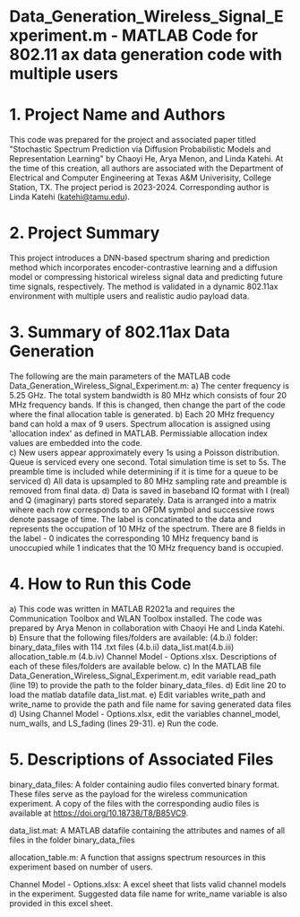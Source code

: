 # Data_Generation_Wireless_Signal_Experiment.m - MATLAB Code for 802.11 ax data generation code with multiple users

# 1. Project Name and Authors

This code was prepared for the project and associated paper titled "Stochastic Spectrum Prediction via Diffusion Probabilistic Models and Representation Learning" by Chaoyi He, Arya Menon, and Linda Katehi. At the time of this creation, all authors are associated with the Department of Electrical and Computer Engineering at Texas A&M Univerisity, College Station, TX. The project period is 2023-2024. Corresponding author is Linda Katehi (katehi@tamu.edu).

# 2. Project Summary
This project introduces a DNN-based spectrum sharing and prediction method which incorporates encoder-contrastive learning and a diffusion model or compressing historical wireless signal data and predicting future time signals, respectively. The method is validated in a dynamic 802.11ax environment with multiple users and realistic audio payload data.  

# 3. Summary of 802.11ax Data Generation 

The following are the main parameters of the MATLAB code Data_Generation_Wireless_Signal_Experiment.m: 
a) The center frequency is 5.25 GHz. The total system bandwidth is 80 MHz which consists of four 20 MHz frequency bands. If this is changed, then change the part of the code where the final allocation table is generated. 
b) Each 20 MHz frequency band can hold a max of 9 users. Spectrum allocation is assigned using 'allocation index' as defined in MATLAB. Permissiable allocation index values are embedded into the code.  
c) New users appear approximately every 1s using a Poisson distribution. Queue is serviced every one second. Total simulation time is set to 5s. The preamble time is included while determining if it is time for a queue to be serviced
d) All data is upsampled to 80 MHz sampling rate and preamble is removed from final data. 
d) Data is saved in baseband IQ format with I (real) and Q (imaginary) parts stored separately. Data is arranged into a matrix wihere each row corresponds to an OFDM symbol and successive rows denote passage of time. The label is concatinated to the data and represents the occupation of 10 MHz of the spectrum. There are 8 fields in the label  - 0 indicates the corresponding 10 MHz frequency band is unoccupied while 1 indicates that the 10 MHz frequency band is occupied. 

# 4. How to Run this Code 

a) This code was written in MATLAB R2021a and requires the Communication Toolbox and WLAN Toolbox installed. The code was prepared by Arya Menon in collaboration with Chaoyi He and Linda Katehi. 
b) Ensure that the following files/folders are available: (4.b.i) folder: binary_data_files with 114 .txt files (4.b.ii) data_list.mat(4.b.iii) allocation_table.m  (4.b.iv) Channel Model - Options.xlsx. Descriptions of each of these files/folders are available below.
c) In the MATLAB file Data_Generation_Wireless_Signal_Experiment.m, edit variable read_path (line 19) to provide the path to the folder binary_data_files.
d) Edit line 20 to load the matlab datafile data_list.mat.
e) Edit variables write_path and write_name to provide the path and file name for saving generated data files
d) Using Channel Model - Options.xlsx, edit the variables channel_model, num_walls, and LS_fading (lines 29-31).
e) Run the code. 

# 5. Descriptions of Associated Files

binary_data_files: A folder containing audio files converted binary format. These files serve as the payload for the wireless communication experiment. A copy of the files with the corresponding audio files is available at https://doi.org/10.18738/T8/B85VC9. 

data_list.mat: A MATLAB datafile containing the attributes and names of all files in the folder binary_data_files

allocation_table.m: A function that assigns spectrum resources in this experiment based on number of users. 

Channel Model - Options.xlsx: A excel sheet that lists valid channel models in the experiment. Suggested data file name for write_name variable is also provided in this excel sheet. 

